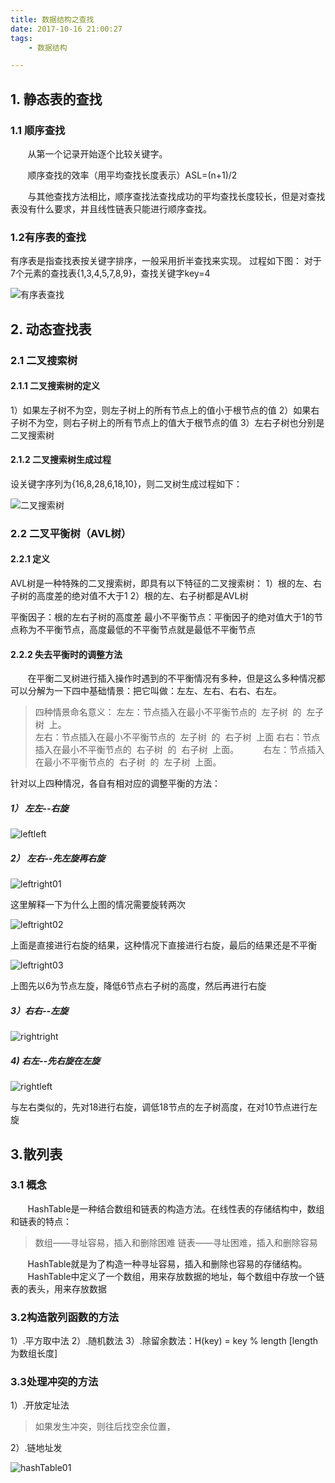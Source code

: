 ```yaml
---
title: 数据结构之查找
date: 2017-10-16 21:00:27
tags:
	- 数据结构

---
```


## 1. 静态表的查找

### 1.1 顺序查找
&nbsp;&nbsp;&nbsp;&nbsp;&nbsp;&nbsp;&nbsp;从第一个记录开始逐个比较关键字。

&nbsp;&nbsp;&nbsp;&nbsp;&nbsp;&nbsp;&nbsp;顺序查找的效率（用平均查找长度表示）ASL=(n+1)/2

&nbsp;&nbsp;&nbsp;&nbsp;&nbsp;&nbsp;&nbsp;与其他查找方法相比，顺序查找法查找成功的平均查找长度较长，但是对查找表没有什么要求，并且线性链表只能进行顺序查找。

### 1.2有序表的查找
有序表是指查找表按关键字排序，一般采用折半查找来实现。
过程如下图：
对于7个元素的查找表{1,3,4,5,7,8,9}，查找关键字key=4

<!-- more -->
![有序表查找](binarySearch.png)


## 2. 动态查找表

### 2.1 二叉搜索树

#### 2.1.1 二叉搜索树的定义
1）如果左子树不为空，则左子树上的所有节点上的值小于根节点的值
2）如果右子树不为空，则右子树上的所有节点上的值大于根节点的值
3）左右子树也分别是二叉搜索树

#### 2.1.2 二叉搜索树生成过程
设关键字序列为{16,8,28,6,18,10}，则二叉树生成过程如下：

![二叉搜索树](binarySearch2.png)

### 2.2 二叉平衡树（AVL树）

#### 2.2.1 定义
AVL树是一种特殊的二叉搜索树，即具有以下特征的二叉搜索树：
1）根的左、右子树的高度差的绝对值不大于1
2）根的左、右子树都是AVL树

平衡因子：根的左右子树的高度差
最小不平衡节点：平衡因子的绝对值大于1的节点称为不平衡节点，高度最低的不平衡节点就是最低不平衡节点

#### 2.2.2 失去平衡时的调整方法
&nbsp;&nbsp;&nbsp;&nbsp;&nbsp;&nbsp;&nbsp;在平衡二叉树进行插入操作时遇到的不平衡情况有多种，但是这么多种情况都可以分解为一下四中基础情景：把它叫做：左左、左右、右右、右左。
> 四种情景命名意义：
左左：节点插入在最小不平衡节点的&nbsp;&nbsp;左子树&nbsp;&nbsp;的&nbsp;&nbsp;左子树&nbsp;&nbsp;上。     
左右：节点插入在最小不平衡节点的&nbsp;&nbsp;左子树&nbsp;&nbsp;的&nbsp;&nbsp;右子树&nbsp;&nbsp;上面
右右：节点插入在最小不平衡节点的&nbsp;&nbsp;右子树&nbsp;&nbsp;的&nbsp;&nbsp;右子树&nbsp;&nbsp;上面。　　　
右左：节点插入在最小不平衡节点的&nbsp;&nbsp;右子树&nbsp;&nbsp;的&nbsp;&nbsp;左子树&nbsp;&nbsp;上面。

针对以上四种情况，各自有相对应的调整平衡的方法：
##### 1） 左左--右旋

![leftleft](leftleft.png)

##### 2） 左右--先左旋再右旋

![leftright01](leftright.png)

这里解释一下为什么上图的情况需要旋转两次

![leftright02](leftright02.png)

上面是直接进行右旋的结果，这种情况下直接进行右旋，最后的结果还是不平衡

![leftright03](leftright03.png)

上图先以6为节点左旋，降低6节点右子树的高度，然后再进行右旋

##### 3）右右--左旋

![rightright](rightright.png)

##### 4) 右左--先右旋在左旋

![rightleft](rightleft.png)

与左右类似的，先对18进行右旋，调低18节点的左子树高度，在对10节点进行左旋

## 3.散列表
### 3.1 概念
&nbsp;&nbsp;&nbsp;&nbsp;&nbsp;&nbsp;&nbsp;HashTable是一种结合数组和链表的构造方法。在线性表的存储结构中，数组和链表的特点：
>数组——寻址容易，插入和删除困难
>链表——寻址困难，插入和删除容易

&nbsp;&nbsp;&nbsp;&nbsp;&nbsp;&nbsp;&nbsp;HashTable就是为了构造一种寻址容易，插入和删除也容易的存储结构。
&nbsp;&nbsp;&nbsp;&nbsp;&nbsp;&nbsp;&nbsp;HashTable中定义了一个数组，用来存放数据的地址，每个数组中存放一个链表的表头，用来存放数据

### 3.2构造散列函数的方法
1）.平方取中法
2）.随机数法
3）.除留余数法：H(key) = key % length [length为数组长度]

### 3.3处理冲突的方法
1）.开放定址法
>如果发生冲突，则往后找空余位置，

2）.链地址发

![hashTable01](hashTable01.png)

